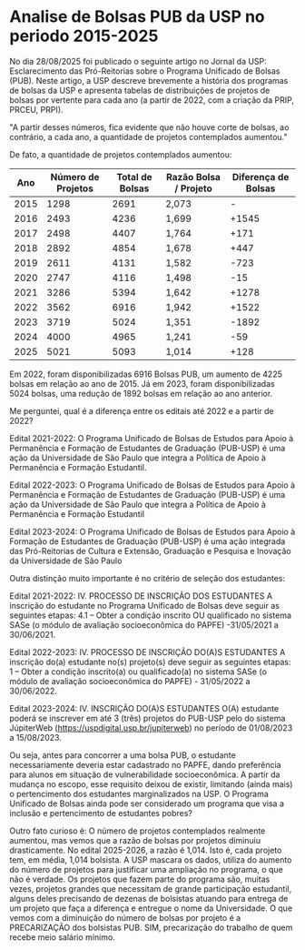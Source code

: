 # Analise de Bolsas PUB da USP no periodo 2015-2025

No dia 28/08/2025 foi publicado o seguinte artigo no Jornal da USP: Esclarecimento das Pró-Reitorias sobre o Programa Unificado de Bolsas (PUB). Neste artigo, a USP descreve brevemente a história dos programas de bolsas da USP e apresenta tabelas de distribuições de projetos de bolsas por vertente para cada ano (a partir de 2022, com a criação da PRIP, PRCEU, PRPI).

"A partir desses números, fica evidente que não houve corte de bolsas, ao contrário, a cada ano, a quantidade de projetos contemplados aumentou."

De fato, a quantidade de projetos contemplados aumentou:

| Ano  | Número de Projetos | Total de Bolsas | Razão Bolsa / Projeto | Diferença de Bolsas |
| ------------- | ------------- | ------------- | ------------- | ------------- |
| 2015  | 1298  | 2691  | 2,073 | -
| 2016  | 2493  | 4236  | 1,699 | +1545
| 2017  | 2498  | 4407  | 1,764 | +171
| 2018  | 2892  | 4854  | 1,678 | +447
| 2019  | 2611  | 4131  | 1,582 | -723
| 2020  | 2747  | 4116  | 1,498 | -15
| 2021  | 3286  | 5394  | 1,642 | +1278
| 2022  | 3562  | 6916  | 1,942 | +1522
| 2023  | 3719  | 5024  | 1,351 | -1892
| 2024  | 4000  | 4965  | 1,241 | -59
| 2025  | 5021  | 5093  | 1,014 | +128

Em 2022, foram disponibilizadas 6916 Bolsas PUB, um aumento de 4225 bolsas em relação ao ano de 2015. Já em 2023, foram disponibilizadas 5024 bolsas, uma redução de 1892 bolsas em relação ao ano anterior.

Me perguntei, qual é a diferença entre os editais até 2022 e a partir de 2022?

Edital 2021-2022: O Programa Unificado de Bolsas de Estudos para Apoio à Permanência e Formação de
Estudantes de Graduação (PUB-USP) é uma ação da Universidade de São Paulo que integra a
Política de Apoio à Permanência e Formação Estudantil.

Edital 2022-2023: O Programa Unificado de Bolsas de Estudos para Apoio à Permanência e Formação de Estudantes
de Graduação (PUB-USP) é uma ação da Universidade de São Paulo que integra a Política de Apoio à
Permanência e Formação Estudantil

Edital 2023-2024: O Programa Unificado de Bolsas de Estudos para Apoio à Formação de Estudantes de Graduação
(PUB-USP) é uma ação integrada das Pró-Reitorias de Cultura e Extensão, Graduação e Pesquisa e Inovação
da Universidade de São Paulo

Outra distinção muito importante é no critério de seleção dos estudantes:

Edital 2021-2022: IV. PROCESSO DE INSCRIÇÃO DOS ESTUDANTES
A inscrição do estudante no Programa Unificado de Bolsas deve seguir as seguintes etapas:
4.1 – Obter a condição inscrito OU qualificado no sistema SASe (o módulo de avaliação
socioeconômica do PAPFE) -31/05/2021 a 30/06/2021.

Edital 2022-2023: IV. PROCESSO DE INSCRIÇÃO DO(A)S ESTUDANTES
A inscrição do(a) estudante no(s) projeto(s) deve seguir as seguintes etapas:
1 – Obter a condição inscrito(a) ou qualificado(a) no sistema SASe (o módulo de avaliação
socioeconômica do PAPFE) - 31/05/2022 a 30/06/2022.

Edital 2023-2024: IV. INSCRIÇÃO DO(A)S ESTUDANTES
O(A) estudante poderá se inscrever em até 3 (três) projetos do PUB-USP pelo do sistema JúpiterWeb
(https://uspdigital.usp.br/jupiterweb) no período de 01/08/2023 a 15/08/2023.

Ou seja, antes para concorrer a uma bolsa PUB, o estudante necessariamente deveria estar cadastrado no PAPFE, dando preferência para alunos em situação de vulnerabilidade socioeconômica. A partir da mudança no escopo, esse requisito deixou de existir, limitando (ainda mais) o pertencimento dos estudantes marginalizados na USP. O Programa Unificado de Bolsas ainda pode ser considerado um programa que visa a inclusão e pertencimento de estudantes pobres?

Outro fato curioso é: O número de projetos contemplados realmente aumentou, mas vemos que a razão de bolsas por projetos diminuiu drasticamente. No edital 2025-2026, a razão é 1,014. Isto é, cada projeto tem, em média, 1,014 bolsista. A USP mascara os dados, utiliza do aumento do número de projetos para justificar uma ampliação no programa, o que não é verdade. Os projetos que fazem parte do programa são, muitas vezes, projetos grandes que necessitam de grande participação estudantil, alguns deles precisando de dezenas de bolsistas atuando para entrega de um projeto que faça a diferença e entregue o nome da Universidade. O que vemos com a diminuição do número de bolsas por projeto é a PRECARIZAÇÃO dos bolsistas PUB. SIM, precarização do trabalho de quem recebe meio salário mínimo.


